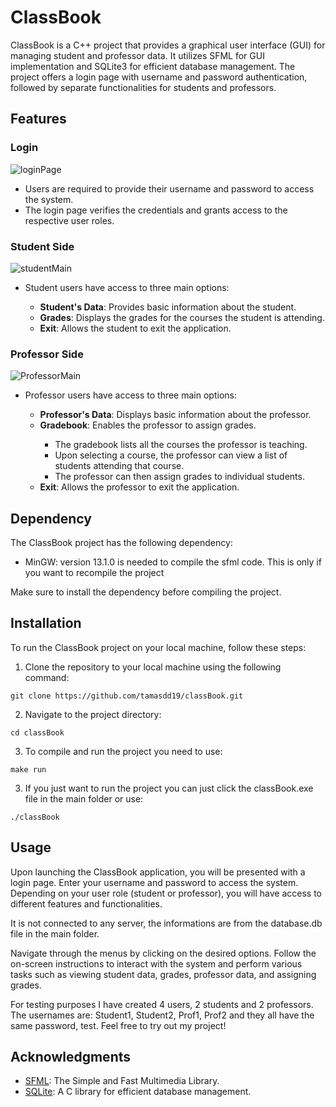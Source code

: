 <h1>ClassBook</h1>

<p>ClassBook is a C++ project that provides a graphical user interface (GUI) for managing student and professor data. It utilizes SFML for GUI implementation and SQLite3 for efficient database management. The project offers a login page with username and password authentication, followed by separate functionalities for students and professors.</p>

<h2>Features</h2>

<h3>Login</h3>

![loginPage](https://github.com/tamasdd19/classBook/assets/118727728/70ff779e-93ba-4ea9-b35d-1b1eab12d162)
<ul>
  <li>Users are required to provide their username and password to access the system.</li>
  <li>The login page verifies the credentials and grants access to the respective user roles.</li>
</ul>

<h3>Student Side</h3>

![studentMain](https://github.com/tamasdd19/classBook/assets/118727728/adfaf906-1217-4cc0-ad7e-8e809e0e3b92)

<ul>
  <li>Student users have access to three main options:</li>
  <ul>
    <li><strong>Student's Data</strong>: Provides basic information about the student.</li>
    <li><strong>Grades</strong>: Displays the grades for the courses the student is attending.</li>
    <li><strong>Exit</strong>: Allows the student to exit the application.</li>
  </ul>
</ul>

<h3>Professor Side</h3>

![ProfessorMain](https://github.com/tamasdd19/classBook/assets/118727728/bdf7a29f-3735-4286-99e1-6149dca0f29c)
<ul>
  <li>Professor users have access to three main options:</li>
  <ul>
    <li><strong>Professor's Data</strong>: Displays basic information about the professor.</li>
    <li><strong>Gradebook</strong>: Enables the professor to assign grades.</li>
    <ul>
      <li>The gradebook lists all the courses the professor is teaching.</li>
      <li>Upon selecting a course, the professor can view a list of students attending that course.</li>
      <li>The professor can then assign grades to individual students.</li>
    </ul>
    <li><strong>Exit</strong>: Allows the professor to exit the application.</li>
  </ul>
</ul>

<h2>Dependency</h2>

<p>The ClassBook project has the following dependency:</p>
<ul>
  <li>MinGW: version 13.1.0 is needed to compile the sfml code. This is only if you want to recompile the project</li>
</ul>

<p>Make sure to install the dependency before compiling the project.</p>

<h2>Installation</h2>

<p>To run the ClassBook project on your local machine, follow these steps:</p>

<ol>
  <li>Clone the repository to your local machine using the following command:</li>
</ol>

<pre><code>git clone https://github.com/tamasdd19/classBook.git</code></pre>

<ol start="2">
  <li>Navigate to the project directory:</li>
</ol>

<pre><code>cd classBook</code></pre>

<ol start="3">
  <li>To compile and run the project you need to use:</li>
</ol>
  <pre><code>make run</code></pre>
<ol start="3">
  <li>If you just want to run the project you can just click the classBook.exe file in the main folder or use:</li>
</ol>

<pre><code>./classBook</code></pre>

<h2>Usage</h2>

<p>Upon launching the ClassBook application, you will be presented with a login page. Enter your username and password to access the system. Depending on your user role (student or professor), you will have access to different features and functionalities.</p>

<p>It is not connected to any server, the informations are from the database.db file in the main folder.</p>

<p>Navigate through the menus by clicking on the desired options. Follow the on-screen instructions to interact with the system and perform various tasks such as viewing student data, grades, professor data, and assigning grades.</p>

<p>For testing purposes I have created 4 users, 2 students and 2 professors. The usernames are: Student1, Student2, Prof1, Prof2 and they all have the same password, test. Feel free to try out my project!


<h2>Acknowledgments</h2>

<ul>
  <li><a href="https://www.sfml-dev.org/">SFML</a>: The Simple and Fast Multimedia Library.</li>
  <li><a href="https://www.sqlite.org/">SQLite</a>: A C library for efficient database management.</li>
</ul>
